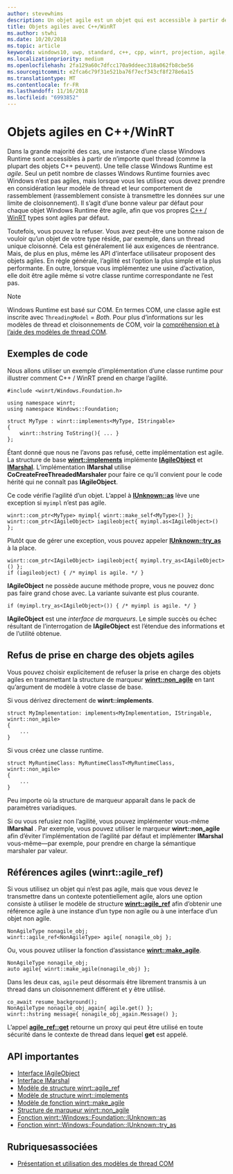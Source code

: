 ```yaml
---
author: stevewhims
description: Un objet agile est un objet qui est accessible à partir de n’importe quel thread. Vos types C++/WinRT sont agiles par défaut, mais vous pouvez le refuser.
title: Objets agiles avec C++/WinRT
ms.author: stwhi
ms.date: 10/20/2018
ms.topic: article
keywords: windows10, uwp, standard, c++, cpp, winrt, projection, agile, objet, agilité, IAgileObject
ms.localizationpriority: medium
ms.openlocfilehash: 2fa129a60c7dfcc170a9ddeec318a062fb8cbe56
ms.sourcegitcommit: e2fca6c79f31e521ba76f7ecf343cf8f278e6a15
ms.translationtype: MT
ms.contentlocale: fr-FR
ms.lasthandoff: 11/16/2018
ms.locfileid: "6993852"
---
```

# <a name="agile-objects-in-cwinrt"></a>Objets agiles en C++/WinRT

Dans la grande majorité des cas, une instance d’une classe Windows Runtime sont accessibles à partir de n’importe quel thread (comme la plupart des objets C++ peuvent). Une telle classe Windows Runtime est *agile*. Seul un petit nombre de classes Windows Runtime fournies avec Windows n’est pas agiles, mais lorsque vous les utilisez vous devez prendre en considération leur modèle de thread et leur comportement de rassemblement (rassemblement consiste à transmettre les données sur une limite de cloisonnement). Il s’agit d’une bonne valeur par défaut pour chaque objet Windows Runtime être agile, afin que vos propres [C++ / WinRT](/windows/uwp/cpp-and-winrt-apis/intro-to-using-cpp-with-winrt) types sont agiles par défaut.

Toutefois, vous pouvez la refuser. Vous avez peut-être une bonne raison de vouloir qu’un objet de votre type réside, par exemple, dans un thread unique cloisonné. Cela est généralement lié aux exigences de réentrance. Mais, de plus en plus, même les API d’interface utilisateur proposent des objets agiles. En règle générale, l’agilité est l’option la plus simple et la plus performante. En outre, lorsque vous implémentez une usine d’activation, elle doit être agile même si votre classe runtime correspondante ne l’est pas.

> [!NOTE]
> Windows Runtime est basé sur COM. En termes COM, une classe agile est inscrite avec `ThreadingModel` = *Both*. Pour plus d’informations sur les modèles de thread et cloisonnements de COM, voir la [compréhension et à l’aide des modèles de thread COM](https://msdn.microsoft.com/library/ms809971).

## <a name="code-examples"></a>Exemples de code

Nous allons utiliser un exemple d’implémentation d’une classe runtime pour illustrer comment C++ / WinRT prend en charge l’agilité.

```cppwinrt
#include <winrt/Windows.Foundation.h>

using namespace winrt;
using namespace Windows::Foundation;

struct MyType : winrt::implements<MyType, IStringable>
{
    winrt::hstring ToString(){ ... }
};
```

Étant donné que nous ne l’avons pas refusé, cette implémentation est agile. La structure de base [**winrt::implements**](/uwp/cpp-ref-for-winrt/implements) implémente [**IAgileObject**](https://msdn.microsoft.com/library/windows/desktop/hh802476) et [**IMarshal**](/windows/desktop/api/objidl/nn-objidl-imarshal). L’implémentation **IMarshal** utilise **CoCreateFreeThreadedMarshaler** pour faire ce qu’il convient pour le code hérité qui ne connaît pas **IAgileObject**.

Ce code vérifie l’agilité d’un objet. L’appel à [**IUnknown::as**](/uwp/cpp-ref-for-winrt/windows-foundation-iunknown#iunknownas-function) lève une exception si `myimpl` n’est pas agile.

```cppwinrt
winrt::com_ptr<MyType> myimpl{ winrt::make_self<MyType>() };
winrt::com_ptr<IAgileObject> iagileobject{ myimpl.as<IAgileObject>() };
```

Plutôt que de gérer une exception, vous pouvez appeler [**IUnknown::try_as**](/uwp/cpp-ref-for-winrt/windows-foundation-iunknown#iunknowntryas-function) à la place.

```cppwinrt
winrt::com_ptr<IAgileObject> iagileobject{ myimpl.try_as<IAgileObject>() };
if (iagileobject) { /* myimpl is agile. */ }
```

**IAgileObject** ne possède aucune méthode propre, vous ne pouvez donc pas faire grand chose avec. La variante suivante est plus courante.

```cppwinrt
if (myimpl.try_as<IAgileObject>()) { /* myimpl is agile. */ }
```

**IAgileObject** est une *interface de marqueurs*. Le simple succès ou échec résultant de l’interrogation de **IAgileObject** est l’étendue des informations et de l’utilité obtenue.

## <a name="opting-out-of-agile-object-support"></a>Refus de prise en charge des objets agiles

Vous pouvez choisir explicitement de refuser la prise en charge des objets agiles en transmettant la structure de marqueur [**winrt::non_agile**](/uwp/cpp-ref-for-winrt/non_agile) en tant qu’argument de modèle à votre classe de base.

Si vous dérivez directement de **winrt::implements**.

```cppwinrt
struct MyImplementation: implements<MyImplementation, IStringable, winrt::non_agile>
{
    ...
}
```

Si vous créez une classe runtime.

```cppwinrt
struct MyRuntimeClass: MyRuntimeClassT<MyRuntimeClass, winrt::non_agile>
{
    ...
}
```

Peu importe où la structure de marqueur apparaît dans le pack de paramètres variadiques.

Si ou vous refusiez non l’agilité, vous pouvez implémenter vous-même **IMarshal** . Par exemple, vous pouvez utiliser le marqueur **winrt::non_agile** afin d’éviter l’implémentation de l’agilité par défaut et implémenter **IMarshal** vous-même&mdash;par exemple, pour prendre en charge la sémantique marshaler par valeur.

## <a name="agile-references-winrtagileref"></a>Références agiles (winrt::agile_ref)

Si vous utilisez un objet qui n’est pas agile, mais que vous devez le transmettre dans un contexte potentiellement agile, alors une option consiste à utiliser le modèle de structure [**winrt::agile_ref**](/uwp/cpp-ref-for-winrt/agile-ref) afin d’obtenir une référence agile à une instance d’un type non agile ou à une interface d’un objet non agile.

```cppwinrt
NonAgileType nonagile_obj;
winrt::agile_ref<NonAgileType> agile{ nonagile_obj };
```

Ou, vous pouvez utiliser la fonction d’assistance [**winrt::make_agile**](/uwp/cpp-ref-for-winrt/make-agile).

```cppwinrt
NonAgileType nonagile_obj;
auto agile{ winrt::make_agile(nonagile_obj) };
```

Dans les deux cas, `agile` peut désormais être librement transmis à un thread dans un cloisonnement différent et y être utilisé.

```cppwinrt
co_await resume_background();
NonAgileType nonagile_obj_again{ agile.get() };
winrt::hstring message{ nonagile_obj_again.Message() };
```

L’appel [**agile_ref::get**](/uwp/cpp-ref-for-winrt/agile-ref#agilerefget-function) retourne un proxy qui peut être utilisé en toute sécurité dans le contexte de thread dans lequel **get** est appelé.

## <a name="important-apis"></a>API importantes

* [Interface IAgileObject](https://msdn.microsoft.com/library/windows/desktop/hh802476)
* [Interface IMarshal](https://docs.microsoft.com/previous-versions/windows/embedded/ms887993)
* [Modèle de structure winrt::agile_ref](/uwp/cpp-ref-for-winrt/agile-ref)
* [Modèle de structure winrt::implements](/uwp/cpp-ref-for-winrt/implements)
* [Modèle de fonction winrt::make_agile](/uwp/cpp-ref-for-winrt/make-agile)
* [Structure de marqueur winrt::non_agile](/uwp/cpp-ref-for-winrt/non_agile)
* [Fonction winrt::Windows::Foundation::IUnknown::as](/uwp/cpp-ref-for-winrt/windows-foundation-iunknown#iunknownas-function)
* [Fonction winrt::Windows::Foundation::IUnknown::try_as](/uwp/cpp-ref-for-winrt/windows-foundation-iunknown#iunknowntryas-function)

## <a name="related-topics"></a>Rubriquesassociées

* [Présentation et utilisation des modèles de thread COM](https://msdn.microsoft.com/library/ms809971)
